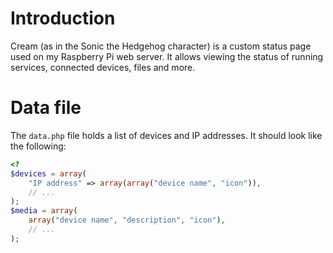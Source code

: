 Introduction
============

Cream (as in the Sonic the Hedgehog character) is a custom status page used on my Raspberry Pi web server.  It allows viewing the status of running services, connected devices, files and more.


Data file
=========

The `data.php` file holds a list of devices and IP addresses.  It should look like the following:

```php
<?
$devices = array(
    "IP address" => array(array("device name", "icon")),
    // ...
);
$media = array(
    array("device name", "description", "icon"),
    // ...
);
```
